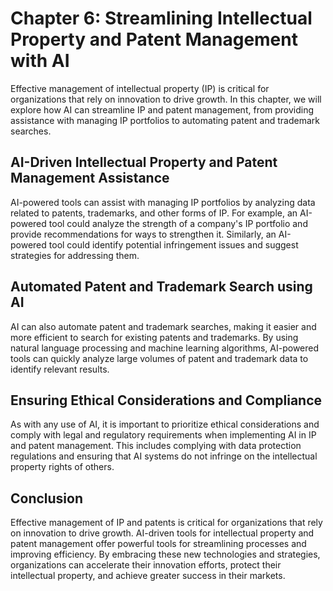 Chapter 6: Streamlining Intellectual Property and Patent Management with AI
===========================================================================

Effective management of intellectual property (IP) is critical for organizations that rely on innovation to drive growth. In this chapter, we will explore how AI can streamline IP and patent management, from providing assistance with managing IP portfolios to automating patent and trademark searches.

AI-Driven Intellectual Property and Patent Management Assistance
----------------------------------------------------------------

AI-powered tools can assist with managing IP portfolios by analyzing data related to patents, trademarks, and other forms of IP. For example, an AI-powered tool could analyze the strength of a company's IP portfolio and provide recommendations for ways to strengthen it. Similarly, an AI-powered tool could identify potential infringement issues and suggest strategies for addressing them.

Automated Patent and Trademark Search using AI
----------------------------------------------

AI can also automate patent and trademark searches, making it easier and more efficient to search for existing patents and trademarks. By using natural language processing and machine learning algorithms, AI-powered tools can quickly analyze large volumes of patent and trademark data to identify relevant results.

Ensuring Ethical Considerations and Compliance
----------------------------------------------

As with any use of AI, it is important to prioritize ethical considerations and comply with legal and regulatory requirements when implementing AI in IP and patent management. This includes complying with data protection regulations and ensuring that AI systems do not infringe on the intellectual property rights of others.

Conclusion
----------

Effective management of IP and patents is critical for organizations that rely on innovation to drive growth. AI-driven tools for intellectual property and patent management offer powerful tools for streamlining processes and improving efficiency. By embracing these new technologies and strategies, organizations can accelerate their innovation efforts, protect their intellectual property, and achieve greater success in their markets.
